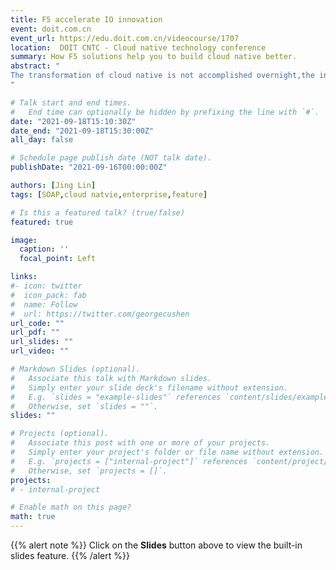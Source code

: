 ```yaml
---
title: F5 accelerate IO innovation
event: doit.com.cn
event_url: https://edu.doit.com.cn/videocourse/1707
location:  DOIT CNTC - Cloud native technology conference
summary: How F5 solutions help you to build cloud native better.
abstract: "
The transformation of cloud native is not accomplished overnight,the infrastructure needs to be integrated with cloud native architecture.
"

# Talk start and end times.
#   End time can optionally be hidden by prefixing the line with `#`.
date: "2021-09-18T15:10:30Z"
date_end: "2021-09-18T15:30:00Z"
all_day: false

# Schedule page publish date (NOT talk date).
publishDate: "2021-09-16T00:00:00Z"

authors: [Jing Lin]
tags: [SOAP,cloud natvie,enterprise,feature]

# Is this a featured talk? (true/false)
featured: true

image:
  caption: ''
  focal_point: Left

links:
#- icon: twitter
#  icon_pack: fab
#  name: Follow
#  url: https://twitter.com/georgecushen
url_code: ""
url_pdf: ""
url_slides: ""
url_video: ""

# Markdown Slides (optional).
#   Associate this talk with Markdown slides.
#   Simply enter your slide deck's filename without extension.
#   E.g. `slides = "example-slides"` references `content/slides/example-slides.md`.
#   Otherwise, set `slides = ""`.
slides: ""

# Projects (optional).
#   Associate this post with one or more of your projects.
#   Simply enter your project's folder or file name without extension.
#   E.g. `projects = ["internal-project"]` references `content/project/deep-learning/index.md`.
#   Otherwise, set `projects = []`.
projects:
# - internal-project

# Enable math on this page?
math: true
---
```


{{% alert note %}}
Click on the **Slides** button above to view the built-in slides feature.
{{% /alert %}}

